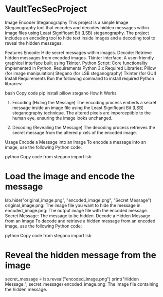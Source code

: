 # VaultTecSecProject
Image Encoder Steganography
This project is a simple Image Steganography tool that encodes and decodes hidden messages within image files using Least Significant Bit (LSB) steganography. The project includes an encoding tool to hide text inside images and a decoding tool to reveal the hidden messages.

Features
Encode: Hide secret messages within images.
Decode: Retrieve hidden messages from encoded images.
Tkinter Interface: A user-friendly graphical interface built using Tkinter.
Python Script: Core functionality implemented in Python.
Requirements
Python 3.x
Required Libraries:
Pillow (for image manipulation)
Stegano (for LSB steganography)
Tkinter (for GUI)
Install Requirements
Run the following command to install required Python libraries:

bash
Copy code
pip install pillow stegano
How It Works
1. Encoding (Hiding the Message)
The encoding process embeds a secret message inside an image file using the Least Significant Bit (LSB) steganography technique. The altered pixels are imperceptible to the human eye, ensuring the image looks unchanged.

2. Decoding (Revealing the Message)
The decoding process retrieves the secret message from the altered pixels of the encoded image.

Usage
Encode a Message into an Image
To encode a message into an image, use the following Python code:

python
Copy code
from stegano import lsb

# Load the image and encode the message
lsb.hide("original_image.png", "encoded_image.png", "Secret Message")
original_image.png: The image file you want to hide the message in.
encoded_image.png: The output image file with the encoded message.
Secret Message: The message to be hidden.
Decode a Hidden Message from an Image
To decode and retrieve a hidden message from an encoded image, use the following Python code:

python
Copy code
from stegano import lsb

# Reveal the hidden message from the image
secret_message = lsb.reveal("encoded_image.png")
print("Hidden Message:", secret_message)
encoded_image.png: The image file containing the hidden message.
